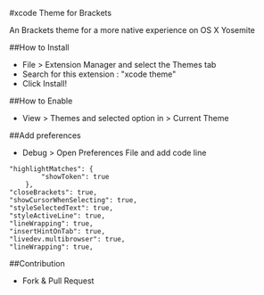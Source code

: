 #xcode Theme for Brackets

An Brackets theme for a more native experience on OS X Yosemite

##How to Install
  - File > Extension Manager and select the Themes tab
  - Search for this extension : "xcode theme"
  - Click Install!

##How to Enable
  - View > Themes and selected option in > Current Theme

##Add preferences
  - Debug > Open Preferences File and add code line
```
"highlightMatches": {
        "showToken": true
    },
"closeBrackets": true,
"showCursorWhenSelecting": true,
"styleSelectedText": true,
"styleActiveLine": true,
"lineWrapping": true,
"insertHintOnTab": true,
"livedev.multibrowser": true,
"lineWrapping": true,
```
##Contribution

 - Fork & Pull Request

